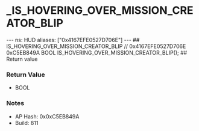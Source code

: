 # _IS_HOVERING_OVER_MISSION_CREATOR_BLIP

--- ns: HUD aliases: ["0x4167EFE0527D706E"] --- ## IS_HOVERING_OVER_MISSION_CREATOR_BLIP  // 0x4167EFE0527D706E 0xC5EB849A BOOL IS_HOVERING_OVER_MISSION_CREATOR_BLIP();  ## Return value

### Return Value
* BOOL

### Notes
* AP Hash: 0x0xC5EB849A
* Build: 811

